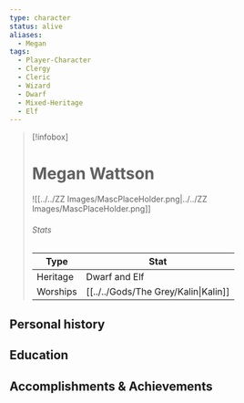 ```yaml
---
type: character
status: alive
aliases:
  - Megan
tags:
  - Player-Character
  - Clergy
  - Cleric
  - Wizard
  - Dwarf
  - Mixed-Heritage
  - Elf
---
```

> [!infobox]
> # Megan Wattson
> ![[../../ZZ Images/MascPlaceHolder.png|../../ZZ Images/MascPlaceHolder.png]]
> ###### Stats
> | Type |  Stat |
> |---|---|
> | Heritage | Dwarf and Elf |
> | Worships | [[../../Gods/The Grey/Kalin\|Kalin]] |

## Personal history


## Education


## Accomplishments & Achievements

